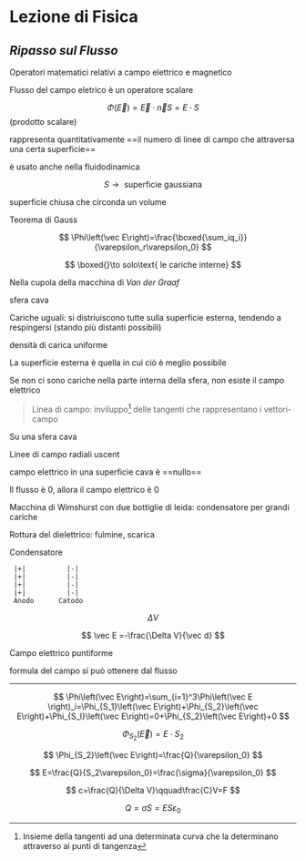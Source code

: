 # Lezione di Fisica

## _Ripasso sul Flusso_


Operatori matematici relativi a campo elettrico e magnetico


Flusso del campo eletrico è un operatore scalare

$$
\Phi\left(\vec E\right)=\vec E \cdot \vec n S = E\cdot S
$$
(prodotto scalare)

rappresenta quantitativamente ==il numero di linee di campo che attraversa una certa superficie==

è usato anche nella fluidodinamica


$$
S\to\text{ superficie gaussiana}
$$

superficie chiusa che circonda un volume


Teorema di Gauss

$$
\Phi\left(\vec E\right)=\frac{\boxed{\sum_iq_i}}{\varepsilon_r\varepsilon_0}
$$

$$
\boxed{}\to solo\text{ le cariche interne}
$$

Nella cupola della macchina di _Van der Graaf_

sfera cava

Cariche uguali: si distriuiscono tutte sulla superficie esterna, tendendo a respingersi (stando più distanti possibili)

densità di carica uniforme

La superficie esterna è quella in cui ciò è meglio possibile


Se non ci sono cariche nella parte interna della sfera, non esiste il campo elettrico

> Linea di campo: inviluppo[^1] delle tangenti che rappresentano i vettori-campo

[^1]: Insieme della tangenti ad una determinata curva che la determinano attraverso ai punti di tangenza

Su una sfera cava

Linee di campo radiali uscent

campo elettrico in una superficie cava è ==nullo==

Il flusso è $0$, allora il campo elettrico è $0$

Macchina di Wimshurst con due bottiglie di leida: condensatore per grandi cariche

Rottura del dielettrico: fulmine, scarica



Condensatore

     |+|          |-|
     |+|          |-|
     |+|          |-|
     |+|          |-|
     Anodo      Catodo

$$
\Delta V
$$


$$
\vec E =-\frac{\Delta V}{\vec d}
$$

Campo elettrico puntiforme

formula del campo si può ottenere dal flusso






-----




$$
\Phi\left(\vec E\right)=\sum_{i=1}^3\Phi\left(\vec E \right)_i=\Phi_{S_1}\left(\vec E\right)+\Phi_{S_2}\left(\vec E\right)+\Phi_{S_l}\left(\vec E\right)=0+\Phi_{S_2}\left(\vec E\right)+0
$$


$$
\Phi_{S_2}\left(\vec E\right)=E\cdot S_2
$$

$$
\Phi_{S_2}\left(\vec E\right)=\frac{Q}{\varepsilon_0}
$$

$$
E=\frac{Q}{S_2\varepsilon_0}=\frac{\sigma}{\varepsilon_0}
$$


$$
c=\frac{Q}{\Delta V}\qquad\frac{C}V=F
$$



$$
Q=\sigma S=ES\varepsilon_0
$$
<!--stackedit_data:
eyJoaXN0b3J5IjpbLTE0MzYyODI4NjEsLTE5OTY5NjUwMDMsMT
kyODIyMjY5NCwtMTQ5NzU3Mjg4MSwtMTMwODM1NjA4MSwxNjgz
MjEzODAxLC0xNzY4OTE3NTMzLC0xMTEyNDc1MSwtNzg4MDE3Mz
QxXX0=
-->